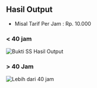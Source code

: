 ## Hasil Output
- Misal Tarif Per Jam : Rp. 10.000
### < 40 jam
![Bukti SS Hasil Output](https://github.com/user-attachments/assets/298b2166-35f8-4684-9002-119992dce008)

### > 40 Jam
![Lebih dari 40 jam](https://github.com/user-attachments/assets/e6e77ee7-b898-40fb-ae1e-202496c7db03)
